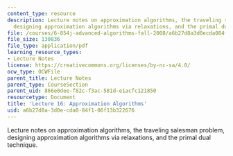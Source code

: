```yaml
---
content_type: resource
description: Lecture notes on approximation algorithms, the traveling salesman problem,
  designing approximation algorithms via relaxations, and the primal dual technique.
file: /courses/6-854j-advanced-algorithms-fall-2008/a6b27d8a3d0ecda084f106f13b322676_lec16.pdf
file_size: 130836
file_type: application/pdf
learning_resource_types:
- Lecture Notes
license: https://creativecommons.org/licenses/by-nc-sa/4.0/
ocw_type: OCWFile
parent_title: Lecture Notes
parent_type: CourseSection
parent_uid: 866e0dee-f82c-f3ac-581d-e1acfc121850
resourcetype: Document
title: 'Lecture 16: Approximation Algorithms'
uid: a6b27d8a-3d0e-cda0-84f1-06f13b322676
---
```

Lecture notes on approximation algorithms, the traveling salesman problem, designing approximation algorithms via relaxations, and the primal dual technique.
